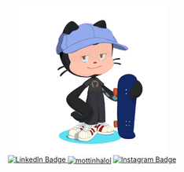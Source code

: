 <div id="header" align="center">
  <img src="octocat.png" width="300"/>
  <div id="badges">
  <a href="https://www.linkedin.com/in/vinicius-motta-da-costa-261558242">
    <img src="https://img.shields.io/badge/LinkedIn-blue?style=for-the-badge&logo=linkedin&logoColor=white" alt="LinkedIn Badge"/>
  </a>
    <a href="https://instagram.com/mottinhalol" target="blank"><img align="center" src="https://raw.githubusercontent.com/rahuldkjain/github-profile-readme-generator/master/src/images/icons/Social/instagram.svg" alt="mottinhalol" height="30" width="40" /></a>
  <a href="https://www.instagram.com/mottinhalol">
    <img src="https://img.shields.io/badge/Instagram-blue?style=for-the-badge&logo=instagram&logoColor=white" alt="Instagram Badge"/>
  </a>
</div>
</div>
